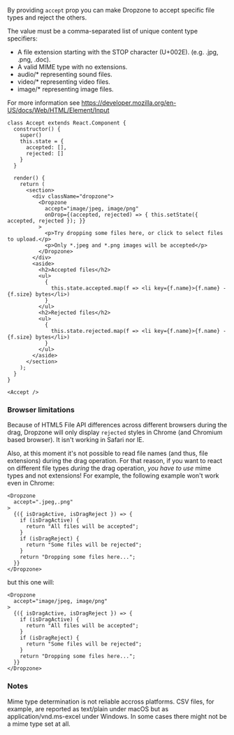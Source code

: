 By providing `accept` prop you can make Dropzone to accept specific file types and reject the others.

The value must be a comma-separated list of unique content type specifiers:
* A file extension starting with the STOP character (U+002E). (e.g. .jpg, .png, .doc).
* A valid MIME type with no extensions.
* audio/* representing sound files.
* video/* representing video files.
* image/* representing image files.

For more information see https://developer.mozilla.org/en-US/docs/Web/HTML/Element/Input

```
class Accept extends React.Component {
  constructor() {
    super()
    this.state = {
      accepted: [],
      rejected: []
    }
  }

  render() {
    return (
      <section>
        <div className="dropzone">
          <Dropzone
            accept="image/jpeg, image/png"
            onDrop={(accepted, rejected) => { this.setState({ accepted, rejected }); }}
          >
            <p>Try dropping some files here, or click to select files to upload.</p>
            <p>Only *.jpeg and *.png images will be accepted</p>
          </Dropzone>
        </div>
        <aside>
          <h2>Accepted files</h2>
          <ul>
            {
              this.state.accepted.map(f => <li key={f.name}>{f.name} - {f.size} bytes</li>)
            }
          </ul>
          <h2>Rejected files</h2>
          <ul>
            {
              this.state.rejected.map(f => <li key={f.name}>{f.name} - {f.size} bytes</li>)
            }
          </ul>
        </aside>
      </section>
    );
  }
}

<Accept />
```

### Browser limitations

Because of HTML5 File API differences across different browsers during the drag, Dropzone will only display `rejected` styles in Chrome (and Chromium based browser). It isn't working in Safari nor IE.

Also, at this moment it's not possible to read file names (and thus, file extensions) during the drag operation. For that reason, if you want to react on different file types _during_ the drag operation, _you have to use_ mime types and not extensions! For example, the following example won't work even in Chrome:

```
<Dropzone
  accept=".jpeg,.png"
>
  {({ isDragActive, isDragReject }) => {
    if (isDragActive) {
      return "All files will be accepted";
    }
    if (isDragReject) {
      return "Some files will be rejected";
    }
    return "Dropping some files here...";
  }}
</Dropzone>
```

but this one will:

```
<Dropzone
  accept="image/jpeg, image/png"
>
  {({ isDragActive, isDragReject }) => {
    if (isDragActive) {
      return "All files will be accepted";
    }
    if (isDragReject) {
      return "Some files will be rejected";
    }
    return "Dropping some files here...";
  }}
</Dropzone>
```

### Notes

Mime type determination is not reliable accross platforms. CSV files, for example, are reported as text/plain under macOS but as application/vnd.ms-excel under Windows. In some cases there might not be a mime type set at all.

